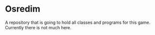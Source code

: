 # Osredim
A repository that is going to hold all classes and programs for this game.
Currently there is not much here.
